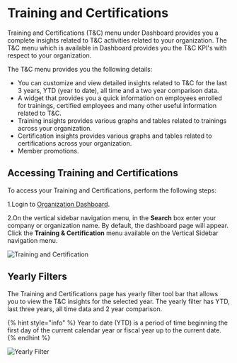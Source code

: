 # Training and Certifications

Training and Certifications (T\&C) menu under Dashboard provides you a complete insights related to T\&C activities related to your organization. The T\&C menu which is available in Dashboard provides you the T\&C KPI's with respect to your organization.

The T\&C menu provides you the following details:

* You can customize and view detailed insights related to T\&C for the last 3 years, YTD (year to date), all time and a two year comparison data.
* A widget that provides you a quick information on employees enrolled for trainings, certified employees and many other useful information related to T\&C.
* Training insights provides various graphs and tables related to trainings across your organization.
* Certification insights provides various graphs and tables related to certifications across your organization.
* Member promotions.

## Accessing Training and Certifications

To access your Training and Certifications, perform the following steps:

1.Login to [Organization Dashboard](https://myorg.lfx.dev).

2.On the vertical sidebar navigation menu, in the **Search** box enter your company or organization name. By default, the dashboard page will appear. Click the **Training & Certification** menu available on the Vertical Sidebar navigation menu.

![Training and Certification](https://files.gitbook.com/v0/b/gitbook-28427.appspot.com/o/assets%2F-MgAESFs0H7zYsmTgcOZ%2F-MgjxIO9q4FY4b69bcFE%2F-Mgjyt865kN5oqWLaFXm%2FT%26C%20Main.png?alt=media\&token=d31f79b4-b07f-4d3e-916c-2f51e6b32de2)

## Yearly Filters

The Training and Certifications page has yearly filter tool bar that allows you to view the T\&C insights for the selected year. The yearly filter has YTD, last three years, all time data and 2 year comparison.

{% hint style="info" %}
Year to date (YTD) is a period of time beginning the first day of the current calendar year or fiscal year up to the current date.
{% endhint %}

![Yearly Filter](https://files.gitbook.com/v0/b/gitbook-28427.appspot.com/o/assets%2F-MgAESFs0H7zYsmTgcOZ%2F-MgkAcuBComVSgVdu6\_h%2F-MgkEKIHUq-wA06tLeb8%2FVeer.gif?alt=media\&token=d918a358-520a-420a-a7c9-d2e90ec88de3)
